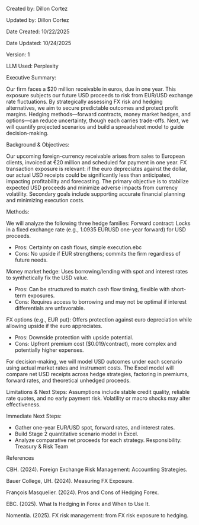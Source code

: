 Created by: Dillon Cortez

Updated by: Dillon Cortez	

Date Created: 10/22/2025

Date Updated: 10/24/2025

Version: 1

LLM Used: Perplexity


Executive Summary:

Our firm faces a $20 million receivable in euros, due in one year. This exposure subjects our future USD proceeds to risk from EUR/USD exchange rate fluctuations. By strategically assessing FX risk and hedging alternatives, we aim to secure predictable outcomes and protect profit margins. Hedging methods—forward contracts, money market hedges, and options—can reduce uncertainty, though each carries trade-offs. Next, we will quantify projected scenarios and build a spreadsheet model to guide decision-making.

Background & Objectives:

Our upcoming foreign-currency receivable arises from sales to European clients, invoiced at €20 million and scheduled for payment in one year. FX transaction exposure is relevant: if the euro depreciates against the dollar, our actual USD receipts could be significantly less than anticipated, impacting profitability and forecasting. The primary objective is to stabilize expected USD proceeds and minimize adverse impacts from currency volatility. Secondary goals include supporting accurate financial planning and minimizing execution costs.

Methods:

We will analyze the following three hedge families:
Forward contract: Locks in a fixed exchange rate (e.g., 1.0935 EURUSD one-year forward) for USD proceeds.
  - Pros: Certainty on cash flows, simple execution.ebc​
  - Cons: No upside if EUR strengthens; commits the firm regardless of future needs.

Money market hedge: Uses borrowing/lending with spot and interest rates to synthetically fix the USD value.
  - Pros: Can be structured to match cash flow timing, flexible with short-term exposures.​
  - Cons: Requires access to borrowing and may not be optimal if interest differentials are unfavorable.
    
FX options (e.g., EUR put): Offers protection against euro depreciation while allowing upside if the euro appreciates.
  - Pros: Downside protection with upside potential.
  - Cons: Upfront premium cost ($0.019/contract), more complex and potentially higher expenses.

For decision-making, we will model USD outcomes under each scenario using actual market rates and instrument costs. The Excel model will compare net USD receipts across hedge strategies, factoring in premiums, forward rates, and theoretical unhedged proceeds.

Limitations & Next Steps:
Assumptions include stable credit quality, reliable rate quotes, and no early payment risk. Volatility or macro shocks may alter effectiveness.

Immediate Next Steps:
  - Gather one-year EUR/USD spot, forward rates, and interest rates.
  - Build Stage 2 quantitative scenario model in Excel.
  - Analyze comparative net proceeds for each strategy.
Responsibility: Treasury & Risk Team

References

CBH. (2024). Foreign Exchange Risk Management: Accounting Strategies.

Bauer College, UH. (2024). Measuring FX Exposure.

François Masquelier. (2024). Pros and Cons of Hedging Forex.

EBC. (2025). What Is Hedging in Forex and When to Use It.

Nomentia. (2025). FX risk management: from FX risk exposure to hedging.
